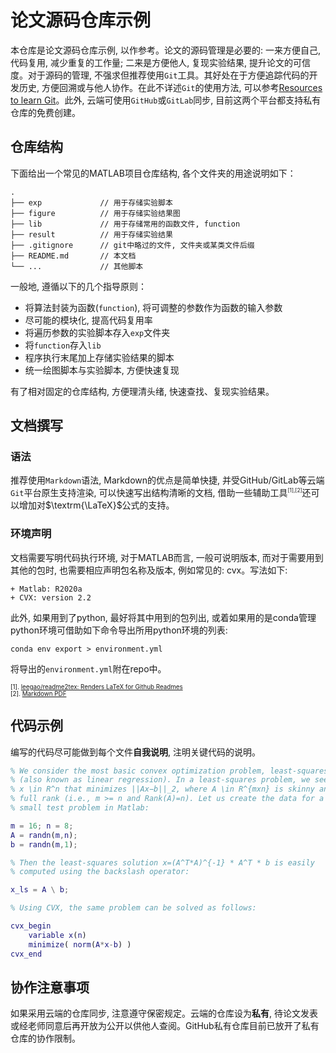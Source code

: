 # 论文源码仓库示例

本仓库是论文源码仓库示例, 以作参考。论文的源码管理是必要的: 一来方便自己, 代码复用, 减少重复的工作量; 二来是方便他人, 复现实验结果, 提升论文的可信度。对于源码的管理, 不强求但推荐使用`Git`工具。其好处在于方便追踪代码的开发历史, 方便回溯或与他人协作。在此不详述`Git`的使用方法, 可以参考[Resources to learn Git](https://try.github.io/)。此外, 云端可使用`GitHub`或`GitLab`同步, 目前这两个平台都支持私有仓库的免费创建。


## 仓库结构

下面给出一个常见的MATLAB项目仓库结构, 各个文件夹的用途说明如下：

```shell
.
├── exp             // 用于存储实验脚本
├── figure          // 用于存储实验结果图
├── lib             // 用于存储常用的函数文件, function
├── result          // 用于存储实验结果
├── .gitignore      // git中略过的文件, 文件夹或某类文件后缀
├── README.md       // 本文档
└── ...             // 其他脚本
```

一般地, 遵循以下的几个指导原则：

+ 将算法封装为函数(`function`), 将可调整的参数作为函数的输入参数
+ 尽可能的模块化, 提高代码复用率
+ 将遍历参数的实验脚本存入`exp`文件夹
+ 将`function`存入`lib`
+ 程序执行末尾加上存储实验结果的脚本
+ 统一绘图脚本与实验脚本, 方便快速复现

有了相对固定的仓库结构, 方便理清头绪, 快速查找、复现实验结果。

## 文档撰写

### 语法

推荐使用`Markdown`语法, Markdown的优点是简单快捷, 并受GitHub/GitLab等云端`Git`平台原生支持渲染, 可以快速写出结构清晰的文档, 借助一些辅助工具<sup style="font-size: 0.6em">[1],[2]</sup>还可以增加对$\textrm{\LaTeX}$公式的支持。

### 环境声明

文档需要写明代码执行环境, 对于MATLAB而言, 一般可说明版本, 而对于需要用到其他的包时, 也需要相应声明包名称及版本, 例如常见的: cvx。写法如下:

```
+ Matlab: R2020a
+ CVX: version 2.2
```

此外, 如果用到了python, 最好将其中用到的包列出, 或着如果用的是conda管理python环境可借助如下命令导出所用python环境的列表:

```shell
conda env export > environment.yml
```

将导出的`environment.yml`附在repo中。

<div style="margin: 0 auto; font-size: 0.7em" markdown="1">

[1]. [leegao/readme2tex: Renders LaTeX for Github Readmes](https://github.com/zouyu4524/readme2tex)  
[2]. [Markdown PDF](https://marketplace.visualstudio.com/items?itemName=yzane.markdown-pdf)
</div>


## 代码示例

编写的代码尽可能做到每个文件**自我说明**, 注明关键代码的说明。

```matlab
% We consider the most basic convex optimization problem, least-squares 
% (also known as linear regression). In a least-squares problem, we seek 
% x \in R^n that minimizes ||Ax−b||_2, where A \in R^{mxn} is skinny and 
% full rank (i.e., m >= n and Rank(A)=n). Let us create the data for a 
% small test problem in Matlab:

m = 16; n = 8;
A = randn(m,n);
b = randn(m,1);

% Then the least-squares solution x=(A^T*A)^{-1} * A^T * b is easily 
% computed using the backslash operator:

x_ls = A \ b;

% Using CVX, the same problem can be solved as follows:

cvx_begin
    variable x(n)
    minimize( norm(A*x-b) )
cvx_end
```

## 协作注意事项

如果采用云端的仓库同步, 注意遵守保密规定。云端的仓库设为**私有**, 待论文发表或经老师同意后再开放为公开以供他人查阅。GitHub私有仓库目前已放开了私有仓库的协作限制。